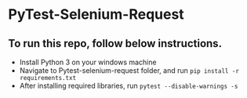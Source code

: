# PyTest-Selenium-Request

## To run this repo, follow below instructions. 

- Install Python 3 on your windows machine
- Navigate to Pytest-selenium-request folder, and run `pip install -r requirements.txt`
- After installing required libraries, run `pytest --disable-warnings -s` 
